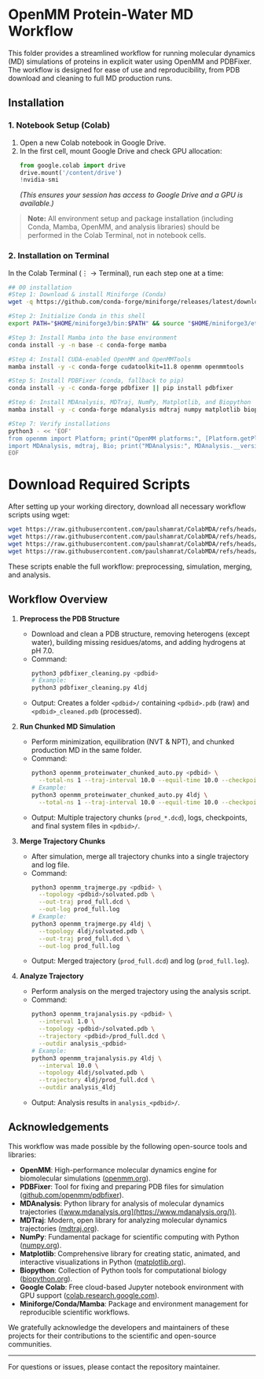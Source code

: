 # OpenMM Protein-Water MD Workflow

This folder provides a streamlined workflow for running molecular dynamics (MD) simulations of proteins in explicit water using OpenMM and PDBFixer. The workflow is designed for ease of use and reproducibility, from PDB download and cleaning to full MD production runs.

## Installation

### 1. Notebook Setup (Colab)
1. Open a new Colab notebook in Google Drive.
2. In the first cell, mount Google Drive and check GPU allocation:
   ```python
   from google.colab import drive
   drive.mount('/content/drive')
   !nvidia-smi
   ```
   *(This ensures your session has access to Google Drive and a GPU is available.)*

> **Note:** All environment setup and package installation (including Conda, Mamba, OpenMM, and analysis libraries) should be performed in the Colab Terminal, not in notebook cells.

### 2. Installation on Terminal

In the Colab Terminal (⋮ → Terminal), run each step one at a time:

```bash
## 00 installation
#Step 1: Download & install Miniforge (Conda)
wget -q https://github.com/conda-forge/miniforge/releases/latest/download/Miniforge3-Linux-x86_64.sh -O /tmp/miniforge.sh && bash /tmp/miniforge.sh -b -p "$HOME/miniforge3"

#Step 2: Initialize Conda in this shell
export PATH="$HOME/miniforge3/bin:$PATH" && source "$HOME/miniforge3/etc/profile.d/conda.sh"

#Step 3: Install Mamba into the base environment
conda install -y -n base -c conda-forge mamba

#Step 4: Install CUDA-enabled OpenMM and OpenMMTools
mamba install -y -c conda-forge cudatoolkit=11.8 openmm openmmtools

#Step 5: Install PDBFixer (conda, fallback to pip)
conda install -y -c conda-forge pdbfixer || pip install pdbfixer

#Step 6: Install MDAnalysis, MDTraj, NumPy, Matplotlib, and Biopython
mamba install -y -c conda-forge mdanalysis mdtraj numpy matplotlib biopython

#Step 7: Verify installations
python3 - << 'EOF'
from openmm import Platform; print("OpenMM platforms:", [Platform.getPlatform(i).getName() for i in range(Platform.getNumPlatforms())])
import MDAnalysis, mdtraj, Bio; print("MDAnalysis:", MDAnalysis.__version__, "MDTraj:", mdtraj.__version__, "Biopython:", Bio.__version__)
EOF
```




# Download Required Scripts

After setting up your working directory, download all necessary workflow scripts using wget:

```bash
wget https://raw.githubusercontent.com/paulshamrat/ColabMDA/refs/heads/main/openmm/openmm_proteinwater/openmm_proteinwater.py
wget https://raw.githubusercontent.com/paulshamrat/ColabMDA/refs/heads/main/openmm/openmm_proteinwater/openmm_trajanalysis.py
wget https://raw.githubusercontent.com/paulshamrat/ColabMDA/refs/heads/main/openmm/openmm_proteinwater/openmm_trajmerge.py
wget https://raw.githubusercontent.com/paulshamrat/ColabMDA/refs/heads/main/openmm/openmm_proteinwater/pdbfixer_cleaning.py
```

These scripts enable the full workflow: preprocessing, simulation, merging, and analysis.

## Workflow Overview

1. **Preprocess the PDB Structure**
   - Download and clean a PDB structure, removing heterogens (except water), building missing residues/atoms, and adding hydrogens at pH 7.0.
   - Command:
     ```bash
     python3 pdbfixer_cleaning.py <pdbid>
     # Example:
     python3 pdbfixer_cleaning.py 4ldj
     ```
   - Output: Creates a folder `<pdbid>/` containing `<pdbid>.pdb` (raw) and `<pdbid>_cleaned.pdb` (processed).

2. **Run Chunked MD Simulation**
   - Perform minimization, equilibration (NVT & NPT), and chunked production MD in the same folder.
   - Command:
     ```bash
     python3 openmm_proteinwater_chunked_auto.py <pdbid> \
       --total-ns 1 --traj-interval 10.0 --equil-time 10.0 --checkpoint-ps 10.0
     # Example:
     python3 openmm_proteinwater_chunked_auto.py 4ldj \
       --total-ns 1 --traj-interval 10.0 --equil-time 10.0 --checkpoint-ps 10.0
     ```
   - Output: Multiple trajectory chunks (`prod_*.dcd`), logs, checkpoints, and final system files in `<pdbid>/`.

3. **Merge Trajectory Chunks**
   - After simulation, merge all trajectory chunks into a single trajectory and log file.
   - Command:
     ```bash
     python3 openmm_trajmerge.py <pdbid> \
       --topology <pdbid>/solvated.pdb \
       --out-traj prod_full.dcd \
       --out-log prod_full.log
     # Example:
     python3 openmm_trajmerge.py 4ldj \
       --topology 4ldj/solvated.pdb \
       --out-traj prod_full.dcd \
       --out-log prod_full.log
     ```
   - Output: Merged trajectory (`prod_full.dcd`) and log (`prod_full.log`).

4. **Analyze Trajectory**
   - Perform analysis on the merged trajectory using the analysis script.
   - Command:
     ```bash
     python3 openmm_trajanalysis.py <pdbid> \
       --interval 1.0 \
       --topology <pdbid>/solvated.pdb \
       --trajectory <pdbid>/prod_full.dcd \
       --outdir analysis_<pdbid>
     # Example:
     python3 openmm_trajanalysis.py 4ldj \
       --interval 10.0 \
       --topology 4ldj/solvated.pdb \
       --trajectory 4ldj/prod_full.dcd \
       --outdir analysis_4ldj
     ```
   - Output: Analysis results in `analysis_<pdbid>/`.


## Acknowledgements

This workflow was made possible by the following open-source tools and libraries:

- **OpenMM**: High-performance molecular dynamics engine for biomolecular simulations ([openmm.org](https://openmm.org/)).
- **PDBFixer**: Tool for fixing and preparing PDB files for simulation ([github.com/openmm/pdbfixer](https://github.com/openmm/pdbfixer)).
- **MDAnalysis**: Python library for analysis of molecular dynamics trajectories ([www.mdanalysis.org](https://www.mdanalysis.org/)).
- **MDTraj**: Modern, open library for analyzing molecular dynamics trajectories ([mdtraj.org](https://mdtraj.org/)).
- **NumPy**: Fundamental package for scientific computing with Python ([numpy.org](https://numpy.org/)).
- **Matplotlib**: Comprehensive library for creating static, animated, and interactive visualizations in Python ([matplotlib.org](https://matplotlib.org/)).
- **Biopython**: Collection of Python tools for computational biology ([biopython.org](https://biopython.org/)).
- **Google Colab**: Free cloud-based Jupyter notebook environment with GPU support ([colab.research.google.com](https://colab.research.google.com/)).
- **Miniforge/Conda/Mamba**: Package and environment management for reproducible scientific workflows.

We gratefully acknowledge the developers and maintainers of these projects for their contributions to the scientific and open-source communities.

---
For questions or issues, please contact the repository maintainer.
